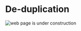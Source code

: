 # De-duplication

![web page is under construction](https://docimages.blob.core.chinacloudapi.cn/images/commingsoon20210514.jpg)
